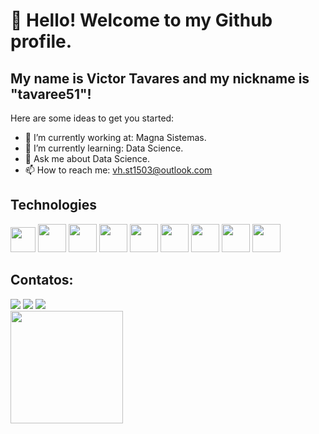 
# 👋 Hello! Welcome to my Github profile.
## My name is Victor Tavares and my nickname is "tavaree51"!

Here are some ideas to get you started:

- 🔭 I’m currently working at: Magna Sistemas.
- 🌱 I’m currently learning: Data Science.
- 💬 Ask me about Data Science.
- 📫 How to reach me: vh.st1503@outlook.com

## Technologies

<img src="https://cdn.jsdelivr.net/gh/devicons/devicon/icons/python/python-original.svg" width="40" height="40" /> <img src="https://cdn.jsdelivr.net/gh/devicons/devicon/icons/csharp/csharp-original.svg" width="45" height="45"/> <img src="https://cdn.jsdelivr.net/gh/devicons/devicon/icons/django/django-plain.svg" width="45" height="45"/>  <img src="https://cdn.jsdelivr.net/gh/devicons/devicon/icons/flutter/flutter-original.svg" width="45" height="45"/> <img src="https://cdn.jsdelivr.net/gh/devicons/devicon/icons/git/git-original.svg" width="45" height="45" />  <img src="https://cdn.jsdelivr.net/gh/devicons/devicon/icons/postgresql/postgresql-original.svg" width="45" height="45"/> <img src="https://cdn.jsdelivr.net/gh/devicons/devicon/icons/dot-net/dot-net-original.svg" width="45" height="45" /> <img src="https://cdn.jsdelivr.net/gh/devicons/devicon/icons/pandas/pandas-original-wordmark.svg" width="45" height="45"/>  <img src="https://cdn.jsdelivr.net/gh/devicons/devicon/icons/java/java-original-wordmark.svg" width="45" height="45"/>
          
## Contatos:

<div>
<a href="https://instagram.com/vhstavares" target="_blank"><img loading="lazy" src="https://img.shields.io/badge/-Instagram-%23E4405F?style=for-the-badge&logo=instagram&logoColor=white" target="_blank"></a>
<a href = "mailto:vhstavares@gmail.com"><img loading="lazy" src="https://img.shields.io/badge/Gmail-D14836?style=for-the-badge&logo=gmail&logoColor=white" target="_blank"></a>
<a href="https://www.linkedin.com/in/victor-hugo-soares-tavares-642255160" target="_blank"><img loading="lazy" src="https://img.shields.io/badge/-LinkedIn-%230077B5?style=for-the-badge&logo=linkedin&logoColor=white" target="_blank"></a>   
</div>          
          
<div>
<a href="https://github.com/tavares51">
<img loading="lazy" height="180em" src="https://github-readme-stats.vercel.app/api/top-langs/?username=tavares51&layout=compact&langs_count=7&theme=dracula"/>
</div>       
          
          
          
          
          


